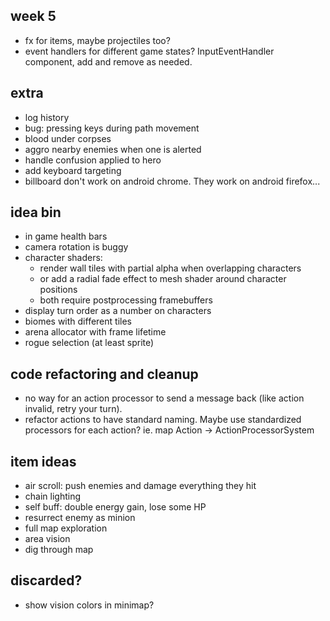 ## week 5
- fx for items, maybe projectiles too?
- event handlers for different game states? InputEventHandler component, add and remove as needed.
  
## extra
- log history
- bug: pressing keys during path movement
- blood under corpses
- aggro nearby enemies when one is alerted
- handle confusion applied to hero
- add keyboard targeting
- billboard don't work on android chrome. They work on android firefox...

## idea bin
- in game health bars
- camera rotation is buggy
- character shaders:
  - render wall tiles with partial alpha when overlapping characters
  - or add a radial fade effect to mesh shader around character positions
  - both require postprocessing framebuffers
- display turn order as a number on characters
- biomes with different tiles
- arena allocator with frame lifetime
- rogue selection (at least sprite)

## code refactoring and cleanup
- no way for an action processor to send a message back (like action invalid, retry your turn).
- refactor actions to have standard naming. Maybe use standardized processors for each action? ie. map Action -> ActionProcessorSystem

## item ideas
- air scroll: push enemies and damage everything they hit
- chain lighting
- self buff: double energy gain, lose some HP
- resurrect enemy as minion
- full map exploration
- area vision
- dig through map

## discarded?
- show vision colors in minimap?
